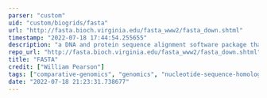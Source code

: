```yaml
---
parser: "custom"
uid: "custom/biogrids/fasta"
url: "http://fasta.bioch.virginia.edu/fasta_www2/fasta_down.shtml"
timestamp: "2022-07-18 17:44:54.255655"
description: "a DNA and protein sequence alignment software package that searches for matching sequence patterns or words, called k-tuples."
repo_url: "http://fasta.bioch.virginia.edu/fasta_www2/fasta_down.shtml"
title: "FASTA"
credit: ["William Pearson"]
tags: ["comparative-genomics", "genomics", "nucleotide-sequence-homology-search", "high-throughput-sequencing", "other"]
date: "2022-07-18 21:23:31.738677"
---
```

